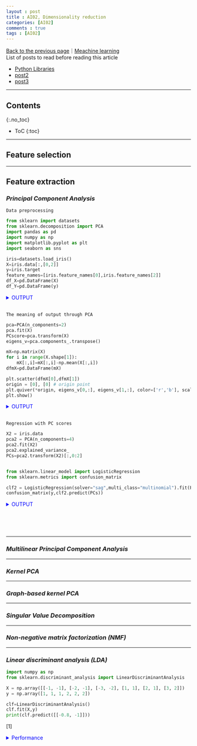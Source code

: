 ```yaml
---
layout : post
title : AI02, Dimensionality reduction
categories: [AI02]
comments : true
tags : [AI02]
---
```

[Back to the previous page](https://userdyk-github.github.io/Study.html)｜[Meachine learning](https://userdyk-github.github.io/ai02/AI02-Contents.html)<br>
List of posts to read before reading this article
- <a href='https://userdyk-github.github.io/pl03/PL03-Libraries.html' target="_blank">Python Libraries</a>
- <a href='https://userdyk-github.github.io/'>post2</a>
- <a href='https://userdyk-github.github.io/'>post3</a>

---

## Contents
{:.no_toc}

* ToC
{:toc}

<hr class="division1">

## **Feature selection**

<hr class="division2">

## **Feature extraction**

### ***Principal Component Analysis***

`Data preprocessing`
```python
from sklearn import datasets
from sklearn.decomposition import PCA
import pandas as pd
import numpy as np
import matplotlib.pyplot as plt
import seaborn as sns

iris=datasets.load_iris()
X=iris.data[:,[0,2]]
y=iris.target
feature_names=[iris.feature_names[0],iris.feature_names[2]]
df_X=pd.DataFrame(X)
df_Y=pd.DataFrame(y)
```
<details markdown="1">
<summary class='jb-small' style="color:blue">OUTPUT</summary>
<hr class='division3'>
<hr class='division3'>
</details>
<br>

`The meaning of output through PCA`
```python
pca=PCA(n_components=2)
pca.fit(X)
PCscore=pca.transform(X)
eigens_v=pca.components_.transpose()

mX=np.matrix(X)
for i in range(X.shape[1]):
    mX[:,i]=mX[:,i]-np.mean(X[:,i])
dfmX=pd.DataFrame(mX)

plt.scatter(dfmX[0],dfmX[1])
origin = [0], [0] # origin point
plt.quiver(*origin, eigens_v[0,:], eigens_v[1,:], color=['r','b'], scale=3)
plt.show()
```
<details markdown="1">
<summary class='jb-small' style="color:blue">OUTPUT</summary>
<hr class='division3'>
<hr class='division3'>
</details>
<br>

`Regression with PC scores`
```python
X2 = iris.data
pca2 = PCA(n_components=4)
pca2.fit(X2)
pca2.explained_variance_
PCs=pca2.transform(X2)[:,0:2]


from sklearn.linear_model import LogisticRegression
from sklearn.metrics import confusion_matrix

clf2 = LogisticRegression(solver="sag",multi_class="multinomial").fit(PCs,y)
confusion_matrix(y,clf2.predict(PCs))
```
<details markdown="1">
<summary class='jb-small' style="color:blue">OUTPUT</summary>
<hr class='division3'>
<hr class='division3'>
</details>

<br><br><br>
    

---

### ***Multilinear Principal Component Analysis***

---


### ***Kernel PCA***

---


### ***Graph-based kernel PCA***

---


### ***Singular Value Decomposition***

---

### ***Non-negative matrix factorization (NMF)***

---


### ***Linear discriminant analysis (LDA)***

```python
import numpy as np
from sklearn.discriminant_analysis import LinearDiscriminantAnalysis

X = np.array([[-1, -1], [-2, -1], [-3, -2], [1, 1], [2, 1], [3, 2]])
y = np.array([1, 1, 1, 2, 2, 2])

clf=LinearDiscriminantAnalysis()
clf.fit(X,y)
print(clf.predict([[-0.8, -1]]))
```
<span class="jb-medium">[1]</span>

<details markdown="1">
<summary class='jb-small' style="color:blue">Performance</summary>
<hr class='division3'>
```python
from sklearn.metrics import confusion_matrix

y_pred=clf.predict(X)
confusion_matrix(y,y_pred) 
```
```
array([[3, 0],
       [0, 3]], dtype=int64)
```
<hr class='division3'>
</details>
<br><br><br>


---

### ***Quadratic discriminant analysis (QDA)***

```python
import numpy as np
from sklearn.discriminant_analysis import QuadraticDiscriminantAnalysis

X = np.array([[-1, -1], [-2, -1], [-3, -2], [1, 1], [2, 1], [3, 2]])
y = np.array([1, 1, 1, 2, 2, 2])

clf2=QuadraticDiscriminantAnalysis()
clf2.fit(X,y)
print(clf2.predict([[-0.8, -1]]))
```
<span class="jb-medium">[1]</span>
<details markdown="1">
<summary class='jb-small' style="color:blue">Performance</summary>
<hr class='division3'>
```python
from sklearn.metrics import confusion_matrix

y_pred2=clf2.predict(X)
confusion_matrix(y,y_pred2)  
```
```
array([[3, 0],
       [0, 3]], dtype=int64)
```
<hr class='division3'>
</details>
<br><br><br>

---

### ***Generalized discriminant analysis (GDA)***

---

### ***Autoencoder***


<hr class="division1">

List of posts followed by this article
- [post1](https://userdyk-github.github.io/)
- <a href='https://userdyk-github.github.io/'>post2</a>
- <a href='https://userdyk-github.github.io/'>post3</a>

---

Reference

- <a href='https://en.wikipedia.org/wiki/Feature_selection' target="_blank">Feature selection</a>
- <a href='https://en.wikipedia.org/wiki/Feature_extraction' target="_blank">Feature extraction</a>
- <a href='https://ratsgo.github.io/machine%20learning/2017/04/24/PCA/' target="_blank">PCA</a>
- <a href='https://datascienceschool.net/view-notebook/f10aad8a34a4489697933f77c5d58e3a/' target="_blank">PCA</a>

---

<details markdown="1">
<summary class='jb-small' style="color:blue">OUTPUT</summary>
<hr class='division3'>
<hr class='division3'>
</details>
